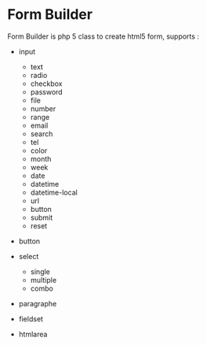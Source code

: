 # Form Builder

Form Builder is php 5 class to create html5 form, supports :

- input
  - text
  - radio
  - checkbox
  - password
  - file
  - number
  - range
  - email
  - search
  - tel
  - color
  - month
  - week
  - date
  - datetime
  - datetime-local
  - url
  - button
  - submit
  - reset
  
- button

- select
  - single
  - multiple
  - combo

- paragraphe

- fieldset

- htmlarea
